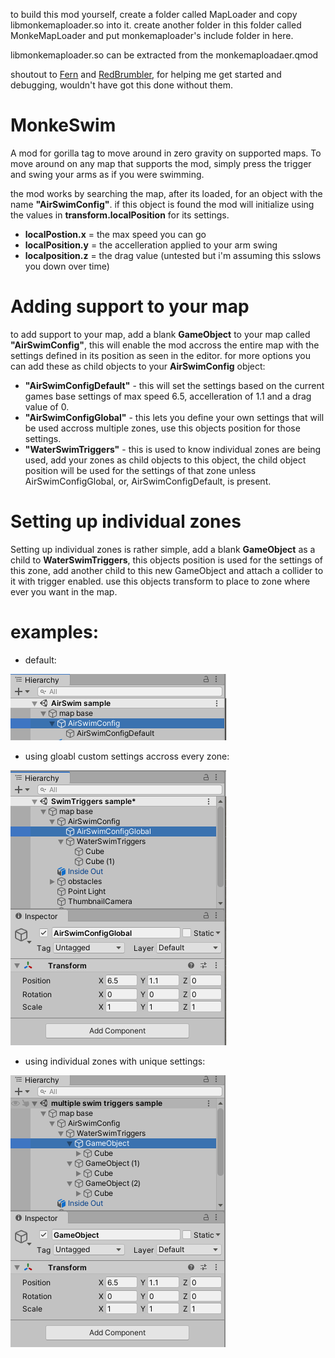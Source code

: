 to build this mod yourself, create a folder called MapLoader and copy libmonkemaploader.so into it. create another folder in this folder called MonkeMapLoader and put monkemaploader's include folder in here.

libmonkemaploader.so can be extracted from the monkemaploadaer.qmod

shoutout to [Fern](https://github.com/Fernthedev) and [RedBrumbler](https://github.com/RedBrumbler), for helping me get started and debugging, wouldn't have got this done without them.

# MonkeSwim
A mod for gorilla tag to move around in zero gravity on supported maps. To move around on any map that supports the mod, simply press the trigger and swing your arms as if you were swimming.

the mod works by searching the map, after its loaded, for an object with the name **"AirSwimConfig"**. if this object is found the mod will initialize using the values in **transform.localPosition** for its settings.
- **localPostion.x** = the max speed you can go
- **localPosition.y** = the accelleration applied to your arm swing
- **localposition.z** = the drag value (untested but i'm assuming this sslows you down over time)

# Adding support to your map
to add support to your map, add a blank **GameObject** to your map called **"AirSwimConfig"**, this will enable the mod accross the entire map with the settings defined in its position as seen in the editor.
for more options you can add these as child objects to your **AirSwimConfig** object:
- **"AirSwimConfigDefault"** - this will set the settings based on the current games base settings of max speed 6.5, accelleration of 1.1 and a drag value of 0.
- **"AirSwimConfigGlobal"** - this lets you define your own settings that will be used accross multiple zones, use this objects position for those settings.
- **"WaterSwimTriggers"** - this is used to know individual zones are being used, add your zones as child objects to this object, the child object position will be used for the settings of that zone unless AirSwimConfigGlobal, or, AirSwimConfigDefault, is present.

# Setting up individual zones
Setting up individual zones is rather simple, add a blank **GameObject** as a child to **WaterSwimTriggers**, this objects position is used for the settings of this zone, add another child to this new GameObject and attach a collider to it with trigger enabled. use this objects transform to place to zone where ever you want in the map.

# examples:
- default:

![default example](https://raw.githubusercontent.com/AHauntedArmy/MonkeSwim/master/images/default%20example.PNG)

- using gloabl custom settings accross every zone:

![global custom settings example](https://raw.githubusercontent.com/AHauntedArmy/MonkeSwim/master/images/globalconfig%20example.PNG)

- using individual zones with unique settings:

![unique individual zone settings](https://raw.githubusercontent.com/AHauntedArmy/MonkeSwim/master/images/multiple%20zones%20example.PNG)
